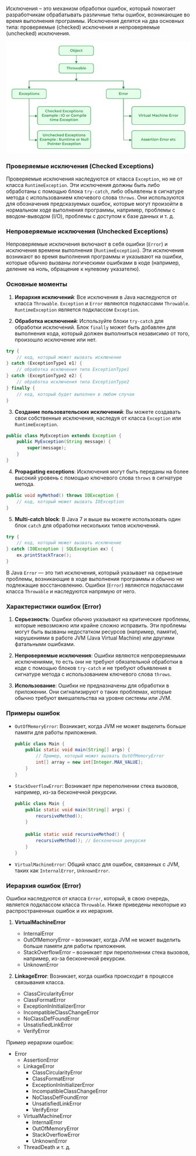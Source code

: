 Исключения – это механизм обработки ошибок, который помогает разработчикам обрабатывать различные типы ошибок, возникающие во время выполнения программы. Исключения делятся на два основных типа: проверяемые (checked) исключения и непроверяемые (unchecked) исключения.

![](./img/Exception-Handling-768.png)

### Проверяемые исключения (Checked Exceptions)

Проверяемые исключения наследуются от класса `Exception`, но не от класса `RuntimeException`. Эти исключения должны быть либо обработаны с помощью блока `try-catch`, либо объявлены в сигнатуре метода с использованием ключевого слова `throws`. Они используются для обозначения предсказуемых ошибок, которые могут произойти в нормальном ходе выполнения программы, например, проблемы с вводом-выводом (I/O), проблемы с доступом к базе данных и т. д.


### Непроверяемые исключения (Unchecked Exceptions)

Непроверяемые исключения включают в себя ошибки (`Error`) и исключения времени выполнения (`RuntimeException`). Эти исключения возникают во время выполнения программы и указывают на ошибки, которые обычно вызваны логическими ошибками в коде (например, деление на ноль, обращение к нулевому указателю).

### Основные моменты

1. **Иерархия исключений**: Все исключения в Java наследуются от класса `Throwable`. `Exception` и `Error` являются подклассами `Throwable`. `RuntimeException` является подклассом `Exception`.
   
2. **Обработка исключений**: Используйте блоки `try-catch` для обработки исключений. Блок `finally` может быть добавлен для выполнения кода, который должен выполниться независимо от того, произошло исключение или нет.

```java
try {
    // код, который может вызвать исключение
} catch (ExceptionType1 e1) {
    // обработка исключения типа ExceptionType1
} catch (ExceptionType2 e2) {
    // обработка исключения типа ExceptionType2
} finally {
    // код, который будет выполнен в любом случае
}
```

3. **Создание пользовательских исключений**: Вы можете создавать свои собственные исключения, наследуя от класса `Exception` или `RuntimeException`.

```java
public class MyException extends Exception {
    public MyException(String message) {
        super(message);
    }
}
```

4. **Propagating exceptions**: Исключения могут быть переданы на более высокий уровень с помощью ключевого слова `throws` в сигнатуре метода.



```java
public void myMethod() throws IOException {
    // код, который может вызвать IOException
}
```

5. **Multi-catch block**: В Java 7 и выше вы можете использовать один блок `catch` для обработки нескольких типов исключений.

```java
try {
    // код, который может вызвать исключение
} catch (IOException | SQLException ex) {
    ex.printStackTrace();
}
```

В Java `Error` — это тип исключения, который указывает на серьезные проблемы, возникающие в ходе выполнения программы и обычно не подлежащие восстановлению. Ошибки (`Error`) являются подклассами класса `Throwable` и наследуются напрямую от него.


### Характеристики ошибок (Error)

1. **Серьезность**: Ошибки обычно указывают на критические проблемы, которые невозможно или крайне сложно исправить. Эти проблемы могут быть вызваны недостатком ресурсов (например, памяти), нарушениями в работе JVM (Java Virtual Machine) или другими фатальными ошибками.

2. **Непроверяемые исключения**: Ошибки являются непроверяемыми исключениями, то есть они не требуют обязательной обработки в коде с помощью блоков `try-catch` и не требуют объявления в сигнатуре метода с использованием ключевого слова `throws`.

3. **Использование**: Ошибки не предназначены для обработки в приложении. Они сигнализируют о таких проблемах, которые обычно требуют вмешательства на уровне системы или JVM.

### Примеры ошибок

- `OutOfMemoryError`: Возникает, когда JVM не может выделить больше памяти для работы приложения.
  
  ```java
  public class Main {
      public static void main(String[] args) {
          // Пример, который может вызвать OutOfMemoryError
          int[] array = new int[Integer.MAX_VALUE];
      }
  }
  ```

- `StackOverflowError`: Возникает при переполнении стека вызовов, например, из-за бесконечной рекурсии.

  ```java
  public class Main {
      public static void main(String[] args) {
          recursiveMethod();
      }

      public static void recursiveMethod() {
          recursiveMethod(); // Бесконечная рекурсия
      }
  }
  ```

- `VirtualMachineError`: Общий класс для ошибок, связанных с JVM, таких как `InternalError`, `UnknownError`.

### Иерархия ошибок (Error)

Ошибки наследуются от класса `Error`, который, в свою очередь, является подклассом класса `Throwable`. Ниже приведены некоторые из распространенных ошибок и их иерархия.

1. **VirtualMachineError**
   - InternalError
   - OutOfMemoryError – возникает, когда JVM не может выделить больше памяти для работы приложения.
   - StackOverflowError – возникает при переполнении стека вызовов, например, из-за бесконечной рекурсии.
   - UnknownError

2. **LinkageError**: Возникает, когда ошибка происходит в процессе связывания класса.
   - ClassCircularityError
   - ClassFormatError
   - ExceptionInInitializerError
   - IncompatibleClassChangeError
   - NoClassDefFoundError
   - UnsatisfiedLinkError
   - VerifyError
 
 
Пример иерархии ошибок:

- Error
  - AssertionError
  - LinkageError
    - ClassCircularityError
    - ClassFormatError
    - ExceptionInInitializerError
    - IncompatibleClassChangeError
    - NoClassDefFoundError
    - UnsatisfiedLinkError
    - VerifyError
  - VirtualMachineError
    - InternalError
    - OutOfMemoryError
    - StackOverflowError
    - UnknownError
  - ThreadDeath
и т. д.

